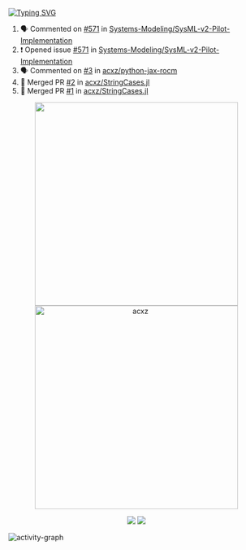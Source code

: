 [![Typing SVG](https://readme-typing-svg.herokuapp.com?size=16&color=AFFFA3&multiline=true&height=75&lines=contributing+to+robotics%2Fae%2Fml%2Fgpu;packaging+it+for+archlinux;ricer)](https://git.io/typing-svg)

<!--START_SECTION:activity-->
1. 🗣 Commented on [#571](https://github.com/Systems-Modeling/SysML-v2-Pilot-Implementation/issues/571#issuecomment-2165957546) in [Systems-Modeling/SysML-v2-Pilot-Implementation](https://github.com/Systems-Modeling/SysML-v2-Pilot-Implementation)
2. ❗ Opened issue [#571](https://github.com/Systems-Modeling/SysML-v2-Pilot-Implementation/issues/571) in [Systems-Modeling/SysML-v2-Pilot-Implementation](https://github.com/Systems-Modeling/SysML-v2-Pilot-Implementation)
3. 🗣 Commented on [#3](https://github.com/acxz/python-jax-rocm/issues/3#issuecomment-2164331993) in [acxz/python-jax-rocm](https://github.com/acxz/python-jax-rocm)
4. 🎉 Merged PR [#2](https://github.com/acxz/StringCases.jl/pull/2) in [acxz/StringCases.jl](https://github.com/acxz/StringCases.jl)
5. 🎉 Merged PR [#1](https://github.com/acxz/StringCases.jl/pull/1) in [acxz/StringCases.jl](https://github.com/acxz/StringCases.jl)
<!--END_SECTION:activity-->

<p align="center">
  <img width="400em" src=https://github-readme-stats.vercel.app/api?username=acxz&include_all_commits=true&show_icons=true />
  <img width="400em" src="https://github-readme-streak-stats.herokuapp.com/?user=acxz&" alt="acxz" />
</p>

<p align="center">
  <img src=https://github-readme-stats.vercel.app/api/top-langs/?username=acxz&layout=compact />
  <img src=https://github-profile-trophy.vercel.app/?username=acxz&row=2&column=4 />
</p>

![activity-graph](https://github-readme-activity-graph.vercel.app/graph?username=acxz&bg_color=053c4a&color=ffffff&line=76c533&point=8f2fe1&area=true&hide_border=true&hide_title=true)
